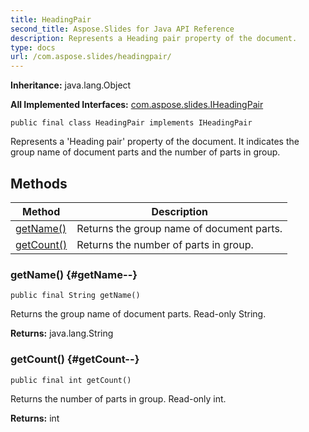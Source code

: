 ```yaml
---
title: HeadingPair
second_title: Aspose.Slides for Java API Reference
description: Represents a Heading pair property of the document.
type: docs
url: /com.aspose.slides/headingpair/
---
```

**Inheritance:**
java.lang.Object

**All Implemented Interfaces:**
[com.aspose.slides.IHeadingPair](../../com.aspose.slides/iheadingpair)
```
public final class HeadingPair implements IHeadingPair
```

Represents a 'Heading pair' property of the document. It indicates the group name of document parts and the number of parts in group.
## Methods

| Method | Description |
| --- | --- |
| [getName()](#getName--) | Returns the group name of document parts. |
| [getCount()](#getCount--) | Returns the number of parts in group. |
### getName() {#getName--}
```
public final String getName()
```


Returns the group name of document parts. Read-only String.

**Returns:**
java.lang.String
### getCount() {#getCount--}
```
public final int getCount()
```


Returns the number of parts in group. Read-only int.

**Returns:**
int
